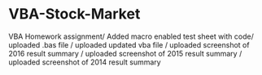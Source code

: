 # VBA-Stock-Market
VBA Homework assignment/
Added macro enabled test sheet with code/
uploaded .bas file / 
uploaded updated vba file / 
uploaded screenshot of 2016 result summary / 
uploaded screenshot of 2015 result summary /
uploaded screenshot of 2014 result summary
